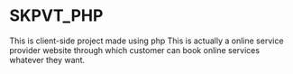 # SKPVT_PHP
This is client-side project made using php
This is actually a online service provider website through which customer can book online services whatever they want.
